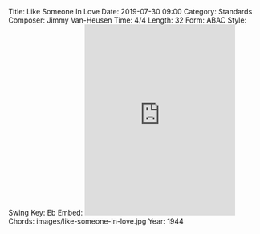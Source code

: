 Title: Like Someone In Love
Date: 2019-07-30 09:00
Category: Standards
Composer: Jimmy Van-Heusen
Time: 4/4
Length: 32
Form: ABAC
Style: Swing
Key: Eb
Embed: <iframe src="https://open.spotify.com/embed/playlist/16khM4msSC9mPJVunsdJCu" width="300" height="380" frameborder="0" allowtransparency="true" allow="encrypted-media"></iframe>
Chords: images/like-someone-in-love.jpg
Year: 1944
